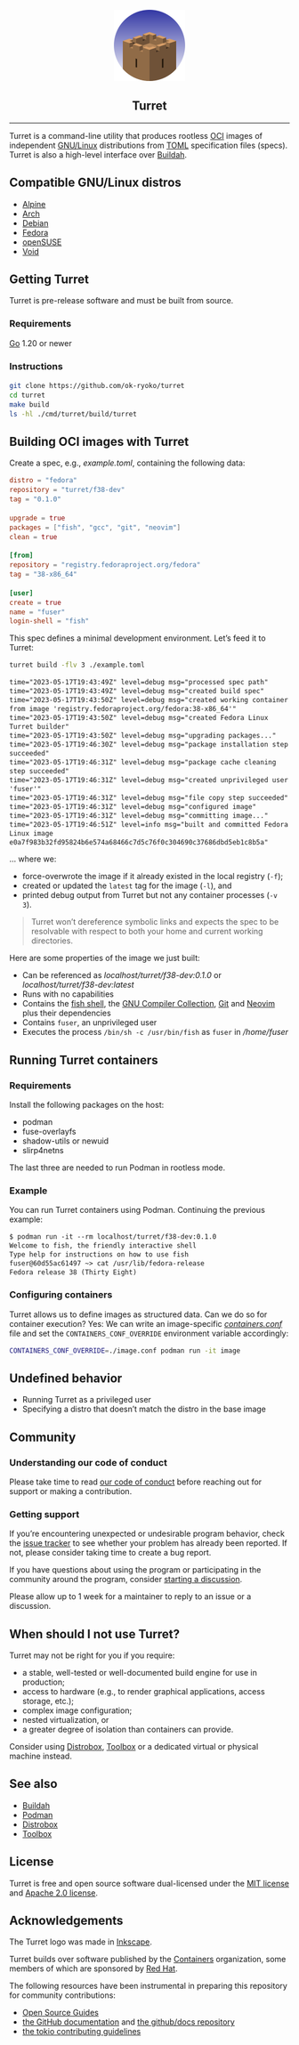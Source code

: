 <p align="center">
  <img
    src="./docs/img/icon.svg"
    title="Turret"
    alt="minimalistic and isometric view of a red–brown castle turret superposed onto a clear blue sky during the day"
    height="128"
  >
</p>

<h2 align="center">Turret</h2>

---

Turret is a command-line utility that produces rootless [OCI] images of independent [GNU/Linux] distributions from [TOML] specification files (specs). Turret is also a high-level interface over [Buildah].

## Compatible GNU/Linux distros

- [Alpine]
- [Arch]
- [Debian]
- [Fedora]
- [openSUSE]
- [Void]

## Getting Turret

Turret is pre-release software and must be built from source.

### Requirements

[Go][download and install Go] 1.20 or newer

### Instructions

```sh
git clone https://github.com/ok-ryoko/turret
cd turret
make build
ls -hl ./cmd/turret/build/turret
```

## Building OCI images with Turret

Create a spec, e.g., *example.toml*, containing the following data:

```toml
distro = "fedora"
repository = "turret/f38-dev"
tag = "0.1.0"

upgrade = true
packages = ["fish", "gcc", "git", "neovim"]
clean = true

[from]
repository = "registry.fedoraproject.org/fedora"
tag = "38-x86_64"

[user]
create = true
name = "fuser"
login-shell = "fish"
```

This spec defines a minimal development environment. Let’s feed it to Turret:

```sh
turret build -flv 3 ./example.toml
```

```
time="2023-05-17T19:43:49Z" level=debug msg="processed spec path"
time="2023-05-17T19:43:49Z" level=debug msg="created build spec"
time="2023-05-17T19:43:50Z" level=debug msg="created working container from image 'registry.fedoraproject.org/fedora:38-x86_64'"
time="2023-05-17T19:43:50Z" level=debug msg="created Fedora Linux Turret builder"
time="2023-05-17T19:43:50Z" level=debug msg="upgrading packages..."
time="2023-05-17T19:46:30Z" level=debug msg="package installation step succeeded"
time="2023-05-17T19:46:31Z" level=debug msg="package cache cleaning step succeeded"
time="2023-05-17T19:46:31Z" level=debug msg="created unprivileged user 'fuser'"
time="2023-05-17T19:46:31Z" level=debug msg="file copy step succeeded"
time="2023-05-17T19:46:31Z" level=debug msg="configured image"
time="2023-05-17T19:46:31Z" level=debug msg="committing image..."
time="2023-05-17T19:46:51Z" level=info msg="built and committed Fedora Linux image e0a7f983b32fd95824b6e574a68466c7d5c76f0c304690c37686dbd5eb1c8b5a"
```

… where we:

- force-overwrote the image if it already existed in the local registry (`-f`);
- created or updated the `latest` tag for the image (`-l`), and
- printed debug output from Turret but not any container processes (`-v 3`).

> Turret won’t dereference symbolic links and expects the spec to be resolvable with respect to both your home and current working directories.

Here are some properties of the image we just built:

- Can be referenced as *localhost/turret/f38-dev:0.1.0* or *localhost/turret/f38-dev:latest*
- Runs with no capabilities
- Contains the [fish shell], the [GNU Compiler Collection], [Git] and [Neovim] plus their dependencies
- Contains `fuser`, an unprivileged user
- Executes the process `/bin/sh -c /usr/bin/fish` as `fuser` in */home/fuser*

## Running Turret containers

### Requirements

Install the following packages on the host:

- podman
- fuse-overlayfs
- shadow-utils or newuid
- slirp4netns

The last three are needed to run Podman in rootless mode.

### Example

You can run Turret containers using Podman. Continuing the previous example:

```console
$ podman run -it --rm localhost/turret/f38-dev:0.1.0
Welcome to fish, the friendly interactive shell
Type help for instructions on how to use fish
fuser@60d55ac61497 ~> cat /usr/lib/fedora-release
Fedora release 38 (Thirty Eight)
```

### Configuring containers

Turret allows us to define images as structured data. Can we do so for container execution? Yes: We can write an image-specific [*containers.conf*][containers.conf] file and set the `CONTAINERS_CONF_OVERRIDE` environment variable accordingly:

```sh
CONTAINERS_CONF_OVERRIDE=./image.conf podman run -it image
```

## Undefined behavior

- Running Turret as a privileged user
- Specifying a distro that doesn’t match the distro in the base image

## Community

### Understanding our code of conduct

Please take time to read [our code of conduct] before reaching out for support or making a contribution.

### Getting support

If you’re encountering unexpected or undesirable program behavior, check the [issue tracker] to see whether your problem has already been reported. If not, please consider taking time to create a bug report.

If you have questions about using the program or participating in the community around the program, consider [starting a discussion][discussions].

Please allow up to 1 week for a maintainer to reply to an issue or a discussion.

## When should I not use Turret?

Turret may not be right for you if you require:

- a stable, well-tested or well-documented build engine for use in production;
- access to hardware (e.g., to render graphical applications, access storage, etc.);
- complex image configuration;
- nested virtualization, or
- a greater degree of isolation than containers can provide.

Consider using [Distrobox], [Toolbox] or a dedicated virtual or physical machine instead.

## See also

- [Buildah]
- [Podman]
- [Distrobox]
- [Toolbox]

## License

Turret is free and open source software dual-licensed under the [MIT license] and [Apache 2.0 license].

## Acknowledgements

The Turret logo was made in [Inkscape].

Turret builds over software published by the [Containers] organization, some members of which are sponsored by [Red Hat].

The following resources have been instrumental in preparing this repository for community contributions:

- [Open Source Guides]
- [the GitHub documentation][GitHub documentation] and [the github/docs repository][github/docs]
- [the tokio contributing guidelines][tokio contributing guidelines]

[Alpine]: https://www.alpinelinux.org
[Apache 2.0 license]: ./LICENSE-APACHE.txt
[Arch]: https://archlinux.org
[Buildah]: https://github.com/containers/buildah
[containers.conf]: https://github.com/containers/common/blob/main/docs/containers.conf.5.md
[Containers]: https://github.com/containers
[Debian]: https://www.debian.org
[discussions]: https://github.com/ok-ryoko/turret/discussions
[Distrobox]: https://github.com/89luca89/distrobox
[download and install Go]: https://go.dev/doc/install
[Fedora]: https://www.fedoraproject.org
[fish shell]: https://fishshell.com
[Git]: https://git-scm.com
[GitHub documentation]: https://docs.github.com/en
[github/docs]: https://github.com/github/docs
[GNU Compiler Collection]: https://gcc.gnu.org
[GNU/Linux]: https://www.gnu.org/
[Inkscape]: https://inkscape.org/
[issue tracker]: https://github.com/ok-ryoko/turret/issues
[MIT license]: ./LICENSE-MIT.txt
[Neovim]: https://neovim.io
[OCI]: https://opencontainers.org/
[Open Source Guides]: https://opensource.guide/
[openSUSE]: https://www.opensuse.org
[our code of conduct]: ./CODE_OF_CONDUCT.md
[Podman]: https://github.com/containers/podman
[Red Hat]: https://redhatofficial.github.io/#!/main
[tokio contributing guidelines]: https://github.com/tokio-rs/tokio/blob/d7d5d05333f7970c2d75bfb20371450b5ad838d7/CONTRIBUTING.md
[TOML]: https://toml.io/
[Toolbox]: https://github.com/containers/toolbox
[Void]: https://voidlinux.org
